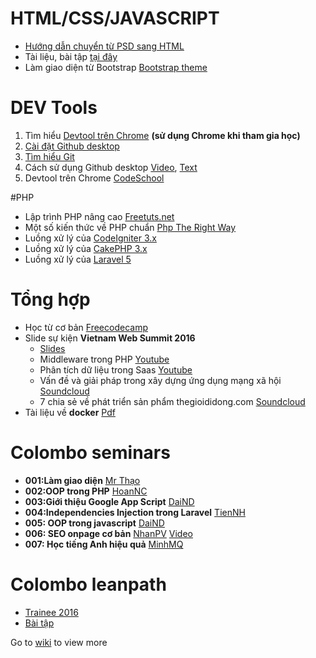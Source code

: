 # HTML/CSS/JAVASCRIPT

+ [Hướng dẫn chuyển từ PSD sang HTML](https://www.izwebz.com/search/?q=PSD+sang+HTML&cx=014821440840817908112%3Atm2aqsqxgka&cof=FORID%3A10&ie=UTF-8&filter=0&siteurl=)
+ Tài liệu, bài tập [tại đây](https://github.com/colombo-trainee/help/tree/master/Web%20Frontend)
+ Làm giao diện từ Bootstrap [Bootstrap theme](https://github.com/colombo-trainee/help/blob/master/articles/customize_bootstrap.md)

# DEV Tools

1. Tìm hiểu [Devtool trên Chrome](https://www.codeschool.com/courses/discover-devtools) **(sử dụng Chrome khi tham gia học)**
2. [Cài đặt Github desktop](https://desktop.github.com)
3. [Tìm hiểu Git](https://git-scm.com/book/vi/v1/Bắt-Đầu-Cơ-Bản-về-Git)
4. Cách sử dụng Github desktop [Video](https://www.youtube.com/watch?v=bdqnubR3P1Y), [Text](http://o7planning.org/web/fe/default/vi/document/70398/huong-dan-su-dung-github-voi-github-desktop)
5. Devtool trên Chrome [CodeSchool](https://www.codeschool.com/courses/discover-devtools)

#PHP

+ Lập trình PHP nâng cao [Freetuts.net](http://freetuts.net/hoc-php/hoc-lap-trinh-php-nang-cao)
+ Một số kiến thức về PHP chuẩn [Php The Right Way](http://www.phptherightway.com)
+ Luồng xử lý của [CodeIgniter 3.x](http://www.codeigniter.com/user_guide/overview/appflow.html#application-flow-chart)
+ Luồng xử lý của [CakePHP 3.x](http://book.cakephp.org/3.0/en/intro.html#cakephp-request-cycle)
+ Luồng xử lý của [Laravel 5](http://laravel-recipes.com/recipes/52/understanding-the-request-lifecycle)

# Tổng hợp

+ Học từ cơ bản [Freecodecamp](http://www.freecodecamp.com)
+ Slide sự kiện **Vietnam Web Summit 2016** 
  + [Slides](vws2016)
  + Middleware trong PHP [Youtube](https://www.youtube.com/watch?v=nQ4sIqoEiOI)
  + Phân tích dữ liệu trong Saas [Youtube](https://www.youtube.com/watch?v=RH2km1WrVw4)
  + Vấn đề và giải pháp trong xây dựng ứng dụng mạng xã hội [Soundcloud](https://soundcloud.com/vu-thai-hoc/van-de-va-giai-phap-xay-dung-mang-xa-hoi-co-kha-nang-mo-rong)
  + 7 chia sẻ về phát triển sản phẩm thegioididong.com [Soundcloud](https://soundcloud.com/vu-thai-hoc/7-chia-se-ve-phat-trien-san-pham-the-gioi-di-dong)
+ Tài liệu về **docker** [Pdf](docker)

# Colombo seminars

+ **001:Làm giao diện** [Mr Thạo](seminars/001-lam-giao-dien.md)
+ **002:OOP trong PHP** [HoanNC](seminars/002-OOP-trong-PHP.md)
+ **003:Giới thiệu Google App Script** [DaiND](seminars/003-daind_google_app_script.md)
+ **004:Independencies Injection trong Laravel** [TienNH](seminars/004-tiennh_dependencies_injection.md)
+ **005: OOP trong javascript** [DaiND](seminars/005-oop-javascript.md)
+ **006: SEO onpage cơ bản** [NhanPV](seminars/006-SEO-Onpage-co-ban.pptx) [Video](https://www.youtube.com/watch?v=xrOfuFq8RzM)
+ **007: Học tiếng Anh hiệu quả** [MinhMQ](seminars/007-English.pdf)

# Colombo leanpath

+ [Trainee 2016](training-2016.md)
+ [Bài tập](https://github.com/colombo-trainee?utf8=✓&query=trainee)

Go to [wiki](https://github.com/colombo-trainee/help/wiki) to view more
